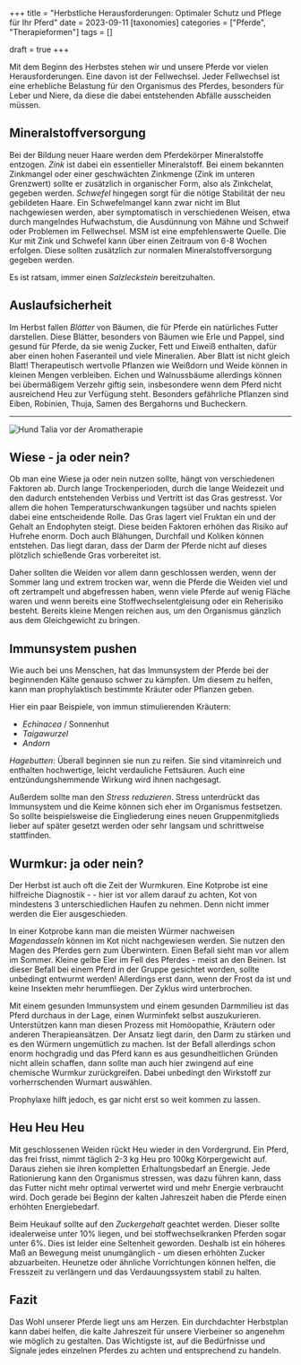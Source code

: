 +++
title = "Herbstliche Herausforderungen: Optimaler Schutz und Pflege für Ihr Pferd"
date = 2023-09-11
[taxonomies]
categories = ["Pferde", "Therapieformen"]
tags = []

draft = true
+++


Mit dem Beginn des Herbstes stehen wir und unsere Pferde vor vielen Herausforderungen. Eine davon ist der Fellwechsel. Jeder Fellwechsel ist eine erhebliche Belastung für den Organismus des Pferdes, besonders für Leber und Niere, da diese die dabei entstehenden Abfälle ausscheiden müssen.

<!-- more -->
## Mineralstoffversorgung
Bei der Bildung neuer Haare werden dem Pferdekörper Mineralstoffe entzogen. 
*Zink* ist dabei ein essentieller Mineralstoff. Bei einem bekannten Zinkmangel oder einer geschwächten Zinkmenge (Zink im unteren Grenzwert) sollte er zusätzlich in organischer Form, also als Zinkchelat, gegeben werden. 
*Schwefel* hingegen sorgt für die nötige Stabilität der neu gebildeten Haare. Ein Schwefelmangel kann zwar nicht im Blut nachgewiesen werden, aber symptomatisch in verschiedenen Weisen, etwa durch mangelndes Hufwachstum, die Ausdünnung von Mähne und Schweif oder Problemen im Fellwechsel. MSM ist eine empfehlenswerte Quelle. 
Die Kur mit Zink und Schwefel kann über einen Zeitraum von 6-8 Wochen erfolgen. 
Diese sollten zusätzlich zur normalen Mineralstoffversorgung gegeben werden.

Es ist ratsam, immer einen *Salzleckstein* bereitzuhalten.

## Auslaufsicherheit
Im Herbst fallen *Blätter* von Bäumen, die für Pferde ein natürliches Futter darstellen. Diese Blätter, besonders von Bäumen wie Erle und Pappel, sind gesund für Pferde, da sie wenig Zucker, Fett und Eiweiß enthalten, dafür aber einen hohen Faseranteil und viele Mineralien. Aber Blatt ist nicht gleich Blatt! Therapeutisch wertvolle Pflanzen wie Weißdorn und Weide können in kleinen Mengen verbleiben.
Eichen und Walnussbäume allerdings können bei übermäßigem Verzehr giftig sein, insbesondere wenn dem Pferd nicht ausreichend Heu zur Verfügung steht. 
Besonders gefährliche Pflanzen sind Eiben, Robinien, Thuja, Samen des Bergahorns und Bucheckern.

<hr style="border-color: green">

<picture>
  <source srcset="https://tierheilpraxis-jessican.de/img/blog/aroma_tiere_small.avif" type="image/avif" media="(max-width: 319px)">
  <source srcset="https://tierheilpraxis-jessican.de/img/blog/aroma_tiere_small.webp" type="image/webp" media="(max-width: 319px)">
  <source srcset="https://tierheilpraxis-jessican.de/img/blog/aroma_tiere_small.jpeg" type="image/jpeg" media="(max-width: 319px)">

  <source srcset="https://tierheilpraxis-jessican.de/img/blog/aroma_tiere_medium.avif" type="image/avif" media="(min-width: 320px) and (max-width: 767px)">
  <source srcset="https://tierheilpraxis-jessican.de/img/blog/aroma_tiere_medium.webp" type="image/webp" media="(min-width: 320px) and (max-width: 767px)">
  <source srcset="https://tierheilpraxis-jessican.de/img/blog/aroma_tiere_medium.jpeg" type="image/jpeg" media="(min-width: 320px) and (max-width: 767px)">

  <source srcset="https://tierheilpraxis-jessican.de/img/blog/aroma_tiere_large.avif" type="image/avif" media="(min-width: 768px)">
  <source srcset="https://tierheilpraxis-jessican.de/img/blog/aroma_tiere_large.webp" type="image/webp" media="(min-width: 768px)">
  <source srcset="https://tierheilpraxis-jessican.de/img/blog/aroma_tiere_large.jpeg" type="image/jpeg" media="(min-width: 768px)">

  <img src="https://tierheilpraxis-jessican.de/img/blog/aroma_tiere_large.jpeg" alt="Hund Talia vor der Aromatherapie" style="max-width: 100%" loading="lazy">
</picture>

## Wiese - ja oder nein?
Ob man eine Wiese ja oder nein nutzen sollte, hängt von verschiedenen Faktoren ab. 
Durch lange Trockenperioden, durch die lange Weidezeit und den dadurch entstehenden Verbiss und Vertritt ist das Gras gestresst. Vor allem die hohen Temperaturschwankungen tagsüber und nachts spielen dabei eine entscheidende Rolle. 
Das Gras lagert viel Fruktan ein und der Gehalt an Endophyten steigt. 
Diese beiden Faktoren erhöhen das Risiko auf Hufrehe enorm. Doch auch Blähungen, Durchfall und Koliken können entstehen. Das liegt daran, dass der Darm der Pferde nicht auf dieses plötzlich schießende Gras vorbereitet ist.

Daher sollten die Weiden vor allem dann geschlossen werden, wenn der Sommer lang und extrem trocken war, wenn die Pferde die Weiden viel und oft zertrampelt und abgefressen haben, wenn viele Pferde auf wenig Fläche waren und wenn bereits eine Stoffwechselentgleisung oder ein Reherisiko besteht. Bereits kleine Mengen reichen aus, um den Organismus gänzlich aus dem Gleichgewicht zu bringen. 

## Immunsystem pushen
Wie auch bei uns Menschen, hat das Immunsystem der Pferde bei der beginnenden Kälte genauso schwer zu kämpfen. 
Um diesem zu helfen, kann man prophylaktisch bestimmte Kräuter oder Pflanzen geben.

Hier ein paar Beispiele, von immun stimulierenden Kräutern: 
- *Echinacea* / Sonnenhut
- *Taigawurzel*
- *Andorn*

*Hagebutten*: Überall beginnen sie nun zu reifen. Sie sind vitaminreich und enthalten hochwertige, leicht verdauliche Fettsäuren. Auch eine entzündungshemmende Wirkung wird ihnen nachgesagt. 

Außerdem sollte man den *Stress reduzieren*. Stress unterdrückt das Immunsystem und die Keime können sich eher im Organismus festsetzen. So sollte beispielsweise die Eingliederung eines neuen Gruppenmitglieds lieber auf später gesetzt werden oder sehr langsam und schrittweise stattfinden. 

## Wurmkur: ja oder nein?
Der Herbst ist auch oft die Zeit der Wurmkuren. Eine Kotprobe ist eine hilfreiche Diagnostik - - hier ist vor allem darauf zu achten, Kot von mindestens 3 unterschiedlichen Haufen zu nehmen. Denn nicht immer werden die Eier ausgeschieden. 

In einer Kotprobe kann man die meisten Würmer nachweisen *Magendasseln* können im Kot nicht nachgewiesen werden. Sie nutzen den Magen des Pferdes gern zum Überwintern. Einen Befall sieht man vor allem im Sommer. Kleine gelbe Eier im Fell des Pferdes - meist an den Beinen. Ist dieser Befall bei einem Pferd in der Gruppe gesichtet worden, sollte unbedingt entwurmt werden! Allerdings erst dann, wenn der Frost da ist und keine Insekten mehr herumfliegen. Der Zyklus wird unterbrochen. 

Mit einem gesunden Immunsystem und einem gesunden Darmmilieu ist das Pferd durchaus in der Lage, einen Wurminfekt selbst auszukurieren. Unterstützen kann man diesen Prozess mit Homöopathie, Kräutern oder anderen Therapieansätzen. Der Ansatz liegt darin, den Darm zu stärken und es den Würmern ungemütlich zu machen.
Ist der Befall allerdings schon enorm hochgradig und das Pferd kann es aus gesundheitlichen Gründen nicht allein schaffen, dann sollte man auch hier zwingend auf eine chemische Wurmkur zurückgreifen. Dabei unbedingt den Wirkstoff zur vorherrschenden Wurmart auswählen. 

Prophylaxe hilft jedoch, es gar nicht erst so weit kommen zu lassen. 

## Heu Heu Heu
Mit geschlossenen Weiden rückt Heu wieder in den Vordergrund. 
Ein Pferd, das frei frisst, nimmt täglich 2-3 kg Heu pro 100kg Körpergewicht auf. Daraus ziehen sie ihren kompletten Erhaltungsbedarf an Energie. 
Jede Rationierung kann den Organismus stressen, was dazu führen kann, dass das Futter nicht mehr optimal verwertet wird und mehr Energie verbraucht wird. 
Doch gerade bei Beginn der kalten Jahreszeit haben die Pferde einen erhöhten Energiebedarf. 

Beim Heukauf sollte auf den *Zuckergehalt* geachtet werden. Dieser sollte idealerweise unter 10% liegen, und bei stoffwechselkranken Pferden sogar unter 6%. Dies ist leider eine Seltenheit geworden. Deshalb ist ein höheres Maß an Bewegung meist unumgänglich - um diesen erhöhten Zucker abzuarbeiten. 
Heunetze oder ähnliche Vorrichtungen können helfen, die Fresszeit zu verlängern und das Verdauungssystem stabil zu halten.

## Fazit
Das Wohl unserer Pferde liegt uns am Herzen. Ein durchdachter Herbstplan kann dabei helfen, die kalte Jahreszeit für unsere Vierbeiner so angenehm wie möglich zu gestalten. Das Wichtigste ist, auf die Bedürfnisse und Signale jedes einzelnen Pferdes zu achten und entsprechend zu handeln.
